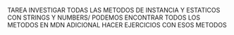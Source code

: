 TAREA INVESTIGAR TODAS LAS METODOS DE INSTANCIA Y ESTATICOS CON STRINGS Y NUMBERS/ PODEMOS ENCONTRAR TODOS LOS METODOS EN MDN
ADICIONAL HACER EJERCICIOS CON ESOS METODOS